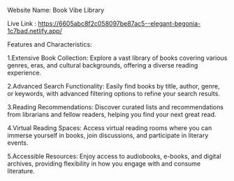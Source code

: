 Website Name: Book Vibe Library

Live Link : https://6605abc8f2c058097be87ac5--elegant-begonia-1c7bad.netlify.app/

Features and Characteristics:

1.Extensive Book Collection: Explore a vast library of books covering various genres, eras, and cultural backgrounds, offering a diverse reading experience.

2.Advanced Search Functionality: Easily find books by title, author, genre, or keywords, with advanced filtering options to refine your search results.

3.Reading Recommendations: Discover curated lists and recommendations from librarians and fellow readers, helping you find your next great read.

4.Virtual Reading Spaces: Access virtual reading rooms where you can immerse yourself in books, join discussions, and participate in literary events.

5.Accessible Resources: Enjoy access to audiobooks, e-books, and digital archives, providing flexibility in how you engage with and consume literature.
